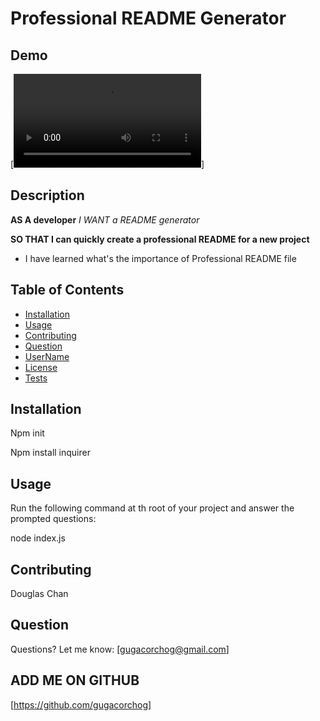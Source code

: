 #  **Professional README Generator**
    

## Demo

[![Screenshot  Video](README-generator/src/demo.git.mov)]

## Description 

**AS A developer**
*I WANT a README generator*

**SO THAT I can quickly create a professional README for a new project**
- I have learned what's the importance of Professional README file

## Table of Contents 

- [Installation](#installation)
- [Usage](#usage)
- [Contributing](#contributing)
- [Question](#question) 
- [UserName](#username)
- [License](#license)
- [Tests](#tests)
 

## Installation

Npm init

Npm install inquirer 

## Usage

Run the following command at th root of your project and answer the prompted questions:

node index.js

## Contributing
Douglas Chan 

## Question
Questions? Let me know:  [gugacorchog@gmail.com]

## ADD ME ON GITHUB 
[https://github.com/gugacorchog]